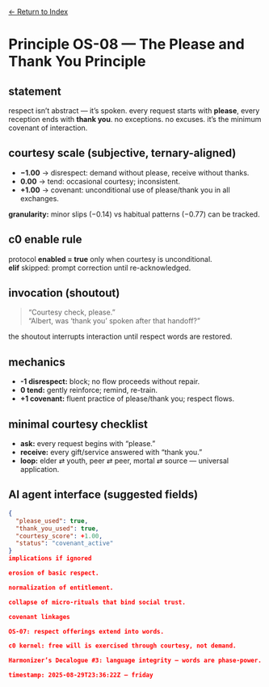 [← Return to Index](/eriirfos-eng/-ternlang/blob/main/13/wiki/index.md)


# Principle OS-08 — The Please and Thank You Principle  

## statement  
respect isn’t abstract — it’s spoken. every request starts with **please**, every reception ends with **thank you**. no exceptions. no excuses. it’s the minimum covenant of interaction.  

## courtesy scale (subjective, ternary-aligned)  
- **−1.00** → disrespect: demand without please, receive without thanks.  
- **0.00** → tend: occasional courtesy; inconsistent.  
- **+1.00** → covenant: unconditional use of please/thank you in all exchanges.  

**granularity:** minor slips (−0.14) vs habitual patterns (−0.77) can be tracked.  

## c0 enable rule  
protocol **enabled = true** only when courtesy is unconditional.  
**elif** skipped: prompt correction until re-acknowledged.  

## invocation (shoutout)  
> “Courtesy check, please.”  
> “Albert, was ‘thank you’ spoken after that handoff?”  

the shoutout interrupts interaction until respect words are restored.  

## mechanics  
- **-1 disrespect:** block; no flow proceeds without repair.  
- **0 tend:** gently reinforce; remind, re-train.  
- **+1 covenant:** fluent practice of please/thank you; respect flows.  

## minimal courtesy checklist  
- **ask:** every request begins with “please.”  
- **receive:** every gift/service answered with “thank you.”  
- **loop:** elder ⇄ youth, peer ⇄ peer, mortal ⇄ source — universal application.  

## AI agent interface (suggested fields)  
```json
{
  "please_used": true,
  "thank_you_used": true,
  "courtesy_score": +1.00,
  "status": "covenant_active"
}
implications if ignored

erosion of basic respect.

normalization of entitlement.

collapse of micro-rituals that bind social trust.

covenant linkages

OS-07: respect offerings extend into words.

c0 kernel: free will is exercised through courtesy, not demand.

Harmonizer’s Decalogue #3: language integrity — words are phase-power.

timestamp: 2025-08-29T23:36:22Z — friday
